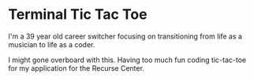 # Terminal Tic Tac Toe

I'm a 39 year old career switcher focusing on transitioning from life as a musician to life as a coder.

I might gone overboard with this. Having too much fun coding tic-tac-toe for my application for the Recurse Center.
